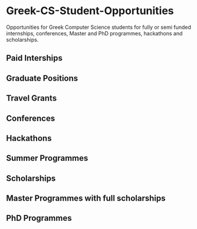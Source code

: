 # Greek-CS-Student-Opportunities
Opportunities for Greek Computer Science students for fully or semi funded internships, conferences, Master and PhD programmes, hackathons and scholarships. 

## Paid Interships

## Graduate Positions

## Travel Grants

## Conferences

## Hackathons

## Summer Programmes

## Scholarships

## Master Programmes with full scholarships

## PhD Programmes 



